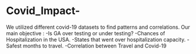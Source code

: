 # Covid_Impact-
We utilized different covid-19 datasets to find patterns and correlations. Our main objective : -Is GA over testing or under testing? -Chances of Hospitalization in the USA. -States that went over hospitalization capacity. -Safest months to travel. -Correlation between Travel and Covid-19
